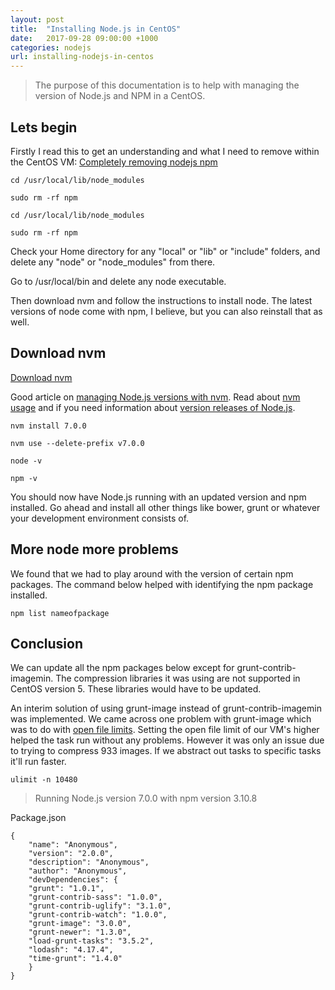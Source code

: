 ```yaml
---
layout: post
title:  "Installing Node.js in CentOS"
date:   2017-09-28 09:00:00 +1000
categories: nodejs
url: installing-nodejs-in-centos
---
```


> The purpose of this documentation is to help with managing the version of Node.js and NPM in a CentOS.

## Lets begin

Firstly I read this to get an understanding and what I need to remove within the CentOS VM: <a href="https://hungred.com/how-to/completely-removing-nodejs-npm/" target="blank">Completely removing nodejs npm</a>

```
cd /usr/local/lib/node_modules
```

```
sudo rm -rf npm
```

```
cd /usr/local/lib/node_modules
```

```
sudo rm -rf npm
```

Check your Home directory for any "local" or "lib" or "include" folders, and delete any "node" or "node_modules" from there.

Go to /usr/local/bin and delete any node executable.

Then download nvm and follow the instructions to install node. The latest versions of node come with npm, I believe, but you can also reinstall that as well.

## Download nvm

<a href="https://github.com/creationix/nvm/blob/master/README.md" target="blank">Download nvm</a>

Good article on <a href="https://davidwalsh.name/nvm" target="blank">managing Node.js versions with nvm</a>. Read about <a href="https://github.com/creationix/nvm/blob/master/README.md#usage" target="blank">nvm usage</a> and if you need information about <a href="https://nodejs.org/en/download/releases/" target="blank">version releases of Node.js</a>.

```
nvm install 7.0.0
```

```
nvm use --delete-prefix v7.0.0
```

```
node -v
```

```
npm -v
```

You should now have Node.js running with an updated version and npm installed. Go ahead and install all other things like bower, grunt or whatever your development environment consists of.

## More node more problems

We found that we had to play around with the version of certain npm packages. The command below helped with identifying the npm package installed.

```
npm list nameofpackage
```

## Conclusion

We can update all the npm packages below except for grunt-contrib-imagemin. The compression libraries it was using are not supported in CentOS version 5. These libraries would have to be updated.

An interim solution of using grunt-image instead of grunt-contrib-imagemin was implemented. We came across one problem with grunt-image which was to do with <a href="https://github.com/gruntjs/grunt-contrib-copy/issues/21">open file limits</a>. Setting the open file limit of our VM's higher helped the task run without any problems. However it was only an issue due to trying to compress 933 images. If we abstract out tasks to specific tasks it'll run faster. 

```
ulimit -n 10480
```

> Running Node.js version 7.0.0 with npm version 3.10.8

Package.json

```
{
    "name": "Anonymous",
    "version": "2.0.0",
    "description": "Anonymous",
    "author": "Anonymous",
    "devDependencies": {
    "grunt": "1.0.1",
    "grunt-contrib-sass": "1.0.0",
    "grunt-contrib-uglify": "3.1.0",
    "grunt-contrib-watch": "1.0.0",
    "grunt-image": "3.0.0",
    "grunt-newer": "1.3.0",
    "load-grunt-tasks": "3.5.2",
    "lodash": "4.17.4",
    "time-grunt": "1.4.0"
    }
}
```
